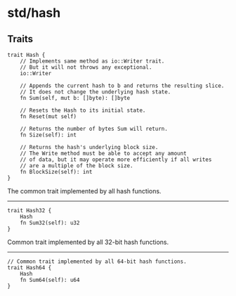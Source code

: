 # std/hash

## Traits

```jule
trait Hash {
    // Implements same method as io::Writer trait.
    // But it will not throws any exceptional.
    io::Writer

    // Appends the current hash to b and returns the resulting slice.
    // It does not change the underlying hash state.
    fn Sum(self, mut b: []byte): []byte

    // Resets the Hash to its initial state.
    fn Reset(mut self)

    // Returns the number of bytes Sum will return.
    fn Size(self): int

    // Returns the hash's underlying block size.
    // The Write method must be able to accept any amount
    // of data, but it may operate more efficiently if all writes
    // are a multiple of the block size.
    fn BlockSize(self): int
}
```
The common trait implemented by all hash functions.

---

```jule
trait Hash32 {
    Hash
    fn Sum32(self): u32
}
```
Common trait implemented by all 32-bit hash functions.

---

```jule
// Common trait implemented by all 64-bit hash functions.
trait Hash64 {
    Hash
    fn Sum64(self): u64
}
```